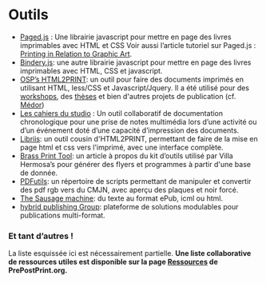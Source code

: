 # Outils 

*   [Paged.js](https://gitlab.pagedmedia.org/tools/pagedjs) : Une librairie javascript pour mettre en page des livres imprimables avec HTML et CSS Voir aussi l’article tutoriel sur Paged.js : [Printing in Relation to Graphic Art](https://gitlab.pagedmedia.org/samples/printing-in-relation-to-graphic-art").
*   [Bindery.js](https://evanbrooks.info/bindery/): une autre librairie javascript pour mettre en page des livres imprimables avec HTML, CSS et javascript.
*   [OSP’s HTML2PRINT](http://osp.kitchen/tools/html2print/): un outil pour faire des documents imprimés en utilisant HTML, less/CSS et Javascript/Jquery. Il a été utilisé pour des [workshops](https://github.com/HEAR/HTML_sauce-cocktail-workshop-OSP), des [thèses](https://github.com/Antoine-Gelgon/memoire-dnsep) et bien d'autres projets de publication (cf. [Médor](https://medor.coop/fr/))
*   [Les cahiers du studio](https://www.latelier-des-chercheurs.fr/outils/les-cahiers-du-studio) : Un outil collaboratif de documentation chronologique pour une prise de notes multimédia lors d’une activité ou d’un événement doté d’une capacité d’impression des documents.
*   [Libriis](https://github.com/bachy/libriis): un outil cousin d'HTML2PRINT, permettant de faire de la mise en page html et css vers l'imprimé, avec une interface complète.
*   [Brass Print Tool](http://blog.lavillahermosa.com/brass-%E2%86%92-print-tool-v1/): un article à propos du kit d’outils utilisé par Villa Hermosa’s pour générer des flyers et programmes à partir d'une base de donnée.
*   [PDFutils](https://github.com/osp/PDFutils): un répertoire de scripts permettant de manipuler et convertir des pdf rgb vers du CMJN, avec aperçu des plaques et noir forcé.
*   [The Sausage machine](http://www.publishinglab.nl/the-sausage-machine/2016/01/14/hello-world/): du texte au format ePub, icml ou html.
*   [hybrid publishing Group](https://hpg.io/): plateforme de solutions modulables pour publications multi-format.

### Et tant d’autres !
La liste esquissée ici est nécessairement partielle. **Une liste collaborative de ressources utiles est disponible sur la page [Ressources](https://prepostprint.org/resources/) de PrePostPrint.org.**

